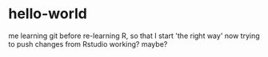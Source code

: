 # hello-world
me learning git
before re-learning R, so that I start 'the right way'
now trying to push changes from Rstudio
working?
maybe?